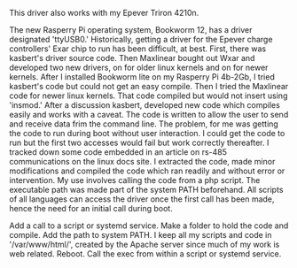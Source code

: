 
  This driver also works with my Epever Triron 4210n.
  
  The new Rasperry Pi operating system, Bookworm 12, has a driver designated 'ttyUSB0.'
  Historically, getting a driver for the Epever charge controllers' Exar chip to run has been 
  difficult, at best.
  First, there was kasbert's driver source code. Then Maxlinear bought out Wxar and developed two 
  new drivers, on for older linux kernels and on for newer kernels.
  After I installed Bookworm lite on my Rasperry Pi 4b-2Gb, I tried kasbert's code but could not 
  get an easy compile. Then I tried the Maxlinear code for newer linux kernels. That code compiled 
  but would not insert using 'insmod.'
  After a discussion kasbert, developed new code which compiles easily and works with a caveat. 
  The code is written to allow the user to send and receive data frim the command line.
  The problem, for me was getting the code to run during boot without user interaction. I could 
  get the code to run but the first two accesses would fail but work correctly thereafter.
  I tracked down some code embedded in an article on rs-485 communications on the linux docs site. 
  I extracted the code, made minor modifications and compiled the code which ran readily and 
  without error or intervention.
  My use involves calling the code from a php script. The executable path was made part of the 
  system PATH beforehand. All scripts of all languages can access the driver once the first call 
  has been made, hence the need for an initial call during boot.

  Add a call to a script or systemd service.
  Make a folder to hold the code and compile.
  Add the path to system PATH. I keep all my scripts and code in '/var/www/html/', created by the 
  Apache server since much of my work is web related.
  Reboot.
  Call the exec from within a script or systemd service.
